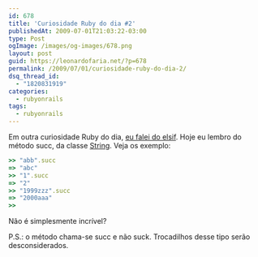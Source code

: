 ```yaml
---
id: 678
title: 'Curiosidade Ruby do dia #2'
publishedAt: 2009-07-01T21:03:22-03:00
type: Post
ogImage: /images/og-images/678.png
layout: post
guid: https://leonardofaria.net/?p=678
permalink: /2009/07/01/curiosidade-ruby-do-dia-2/
dsq_thread_id:
  - "1820831919"
categories:
  - rubyonrails
tags:
  - rubyonrails
---
```

Em outra curiosidade Ruby do dia, [eu falei do elsif](https://leonardofaria.net/2007/06/28/curiosidade-ruby-do-dia/). Hoje eu lembro do método succ, da classe [String](http://www.ruby-doc.org/core/classes/String.html). Veja os exemplo:

```ruby
>> "abb".succ
=> "abc"
>> "1".succ
=> "2"
>> "1999zzz".succ
=> "2000aaa"
>>
```

Não é simplesmente incrível?

P.S.: o método chama-se succ e não suck. Trocadilhos desse tipo serão desconsiderados.
